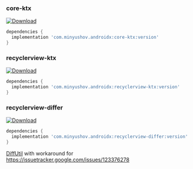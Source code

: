 ### core-ktx
[![Download](https://api.bintray.com/packages/minyushov/androidx/core-ktx/images/download.svg?version=latest)](https://bintray.com/minyushov/androidx/core-ktx/1.0.0-alpha01/link)

```groovy
dependencies {
  implementation 'com.minyushov.androidx:core-ktx:version'
}
```

### recyclerview-ktx
[![Download](https://api.bintray.com/packages/minyushov/androidx/recyclerview-ktx/images/download.svg?version=latest)](https://bintray.com/minyushov/androidx/recyclerview-ktx/1.0.0-alpha01/link)

```groovy
dependencies {
  implementation 'com.minyushov.androidx:recyclerview-ktx:version'
}
```

### recyclerview-differ
[![Download](https://api.bintray.com/packages/minyushov/androidx/recyclerview-differ/images/download.svg?version=latest)](https://bintray.com/minyushov/androidx/recyclerview-differ/1.0.0/link)

```groovy
dependencies {
  implementation 'com.minyushov.androidx:recyclerview-differ:version'
}
```

[DiffUtil](https://developer.android.com/reference/androidx/recyclerview/widget/DiffUtil.html) with workaround for https://issuetracker.google.com/issues/123376278

